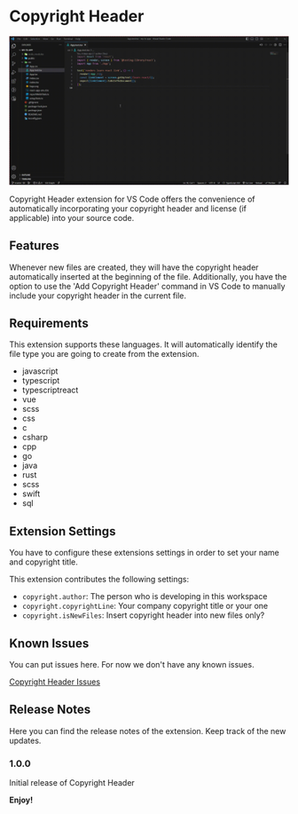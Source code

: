 # Copyright Header

<!-- <video width="100%" autoplay>
  <source src="./src/howto/dushan.copyright-header-howto1.mp4" type="video/mp4">
</video> -->

![](https://github.com/dushan-ranasinghage/dushan.copyright-header/blob/main/src/howto/dushan.copyright-header-howto1.gif?raw=true)

Copyright Header extension for VS Code offers the convenience of automatically incorporating your copyright header and license (if applicable) into your source code.

## Features

Whenever new files are created, they will have the copyright header automatically inserted at the beginning of the file. Additionally, you have the option to use the 'Add Copyright Header' command in VS Code to manually include your copyright header in the current file.

## Requirements

This extension supports these languages. It will automatically identify the file type you are going to create from the extension.

- javascript
- typescript
- typescriptreact
- vue
- scss
- css
- c
- csharp
- cpp
- go
- java
- rust
- scss
- swift
- sql

## Extension Settings

You have to configure these extensions settings in order to set your name and copyright title.

This extension contributes the following settings:

- `copyright.author`: The person who is developing in this workspace
- `copyright.copyrightLine`: Your company copyright title or your one
- `copyright.isNewFiles`: Insert copyright header into new files only?

## Known Issues

You can put issues here. For now we don't have any known issues.

[Copyright Header Issues](https://github.com/dushan-ranasinghage/dushan.copyright-header/issues)

## Release Notes

Here you can find the release notes of the extension. Keep track of the new updates.

### 1.0.0

Initial release of Copyright Header

**Enjoy!**
